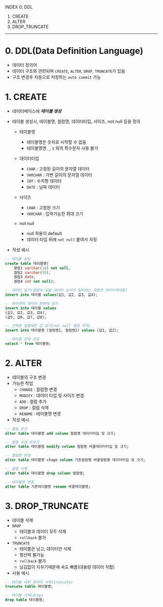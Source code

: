 INDEX
0. DDL
1. CREATE
2. ALTER
3. DROP_TRUNCATE

---
# 0. DDL(Data Definition Language)
- 데이터 정의어
- 데이터 구조와 관련되며 `CREATE`, `ALTER`, `DROP`, `TRUNCATE`가 있음
- 구조 변경후 자동으로 저장하는 `auto commit` 가능 

# 1. CREATE
- 데이터베이스에 ***테이블 생성***
- 테이블 생성시, 테이블명, 컬럼명, 데이터타입, 사이즈, not null 등을 정의
    - 테이블명
        - 테이블명은 숫자로 시작할 수 없음
        - 테이블명엔 `_`, `$` 외의 특수문자 사용 불가

    - 데이터타입
        - `CHAR` : 고정된 길이의 문자열 데이터
        - `VARCHAR` : 가변 길이의 문자열 데이터
        - `INT` : 수치형 데이터
        - `DATE` : 날짜 데이터

    - 사이즈 
        - `CHAR` : 고정된 크기 
        - `VARCHAR` : 입력가능한 최대 크기

    - not null 
        - null 허용이 default
        - 데이터 타입 뒤에 `not null` 붙여서 지정 

- 작성 예시        
```sql
-- 테이블 생성
create table 테이블명(
    컬럼1 varchar(16) not null,
    컬럼2 varchar(50),
    컬럼3 date,
    컬럼4 int not null);

-- 데이터 넣기(컬럼과 넣을 데이터 순서가 일치하는 적합한 데이터여야함)
insert into 테이블 values(값1, 값2, 값3, 값4);

-- 여러개의 데이터 한번에 넣기 
insert into 테이블 values
(값1, 값2, 값3, 값4),
(값5, 값6, 값7, 값8);

-- 선택한 컬럼에만 값 넣기(not null 컬럼 주의) 
insert into 테이블명 (컬럼명1, 컬럼명2) values (값1, 값2);

-- 테이블 전체 조회
select * from 테이블명;
```

# 2. ALTER
- 테이블의 구조 변경
- 가능한 작업
    - `CHANGE` : 컬럼명 변경 
    - `MODIFY` : 데이터 타입 및 사이즈 변경
    - `ADD` : 컬럼 추가
    - `DROP` : 컬럼 삭제
    - `RENAME` : 테이블명 변경
- 작성 예시
```sql
-- 컬럼 추가 
alter table 테이블명 add column 컬럼명 데이터타입 및 크기;

-- 컬럼 속성 바꾸기 
alter table 테이블명 modify column 컬럼명 바꿀데이터타입 및 크기;

-- 컬럼명 변경
alter table 테이블명 chage column 기존컬럼명 바꿀컬럼명 데이터타입 및 크기;

-- 컬럼 삭제
alter table 테이블명 drop column 컬럼명;

-- 테이블명 변경
alter table 기존테이블명 rename 바꿀테이블명;
```
# 3. DROP_TRUNCATE
- 테이블 삭제
- `DROP` 
    - 테이블과 데이터 모두 삭제
    - `rollback` 불가
- `TRUNCATE`
    - 테이블은 남고, 데이터만 삭제
    - 행선택 불가능
    - `rollback` 불가
    - 남김없이 지우기때문에 속도 빠름(대용량 데이터 적합)
- 사용 예시
```sql
-- 테이블 내부 데이터 삭제(truncate)
truncate table 테이블명;

-- 테이블 삭제(drop)
drop table 테이블명;
```